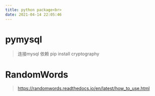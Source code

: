 ```yaml
---
title: python package<br>
date: 2021-04-14 22:05:46
---
```


# pymysql
> 连接mysql
> 依赖 pip install cryptography

# RandomWords
> https://randomwords.readthedocs.io/en/latest/how_to_use.html
